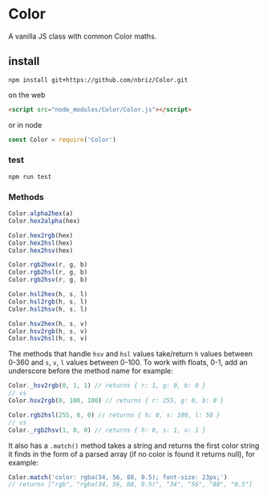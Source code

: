 # Color
A vanilla JS class with common Color maths.

## install

```
npm install git+https://github.com/nbriz/Color.git
```

on the web
```HTML
<script src="node_modules/Color/Color.js"></script>
```

or in node
```js
const Color = require('Color')
```

### test
```
npm run test
```

### Methods

```js
Color.alpha2hex(a)
Color.hex2alpha(hex)

Color.hex2rgb(hex)
Color.hex2hsl(hex)
Color.hex2hsv(hex)

Color.rgb2hex(r, g, b)
Color.rgb2hsl(r, g, b)
Color.rgb2hsv(r, g, b)

Color.hsl2hex(h, s, l)
Color.hsl2rgb(h, s, l)
Color.hsl2hsv(h, s, l)

Color.hsv2hex(h, s, v)
Color.hsv2rgb(h, s, v)
Color.hsv2hsl(h, s, v)
```

The methods that handle `hsv` and `hsl` values take/return `h` values between 0-360 and `s`, `v`, `l` values between 0-100. To work with floats, 0-1, add an underscore before the method name for example:
```js
Color._hsv2rgb(0, 1, 1) // returns { r: 1, g: 0, b: 0 }
// vs
Color.hsv2rgb(0, 100, 100) // returns { r: 255, g: 0, b: 0 }

Color.rgb2hsl(255, 0, 0) // returns { h: 0, s: 100, l: 50 }
// vs
Color._rgb2hsv(1, 0, 0) // returns { h: 0, s: 1, v: 1 }
```

It also has a `.match()` method takes a string and returns the first color string it finds in the form of a parsed array (if no color is found it returns null), for example:
```js
Color.match('color: rgba(34, 56, 88, 0.5); font-size: 23px;')
// returns ["rgb", "rgba(34, 56, 88, 0.5)", "34", "56", "88", "0.5"]
```
